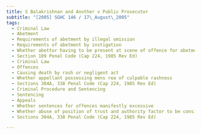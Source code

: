 ```yaml
---
title: S Balakrishnan and Another v Public Prosecutor 
subtitle: "[2005] SGHC 146 / 17\_August\_2005"
tags:
  - Criminal Law
  - Abetment
  - Requirements of abetment by illegal omission
  - Requirements of abetment by instigation
  - Whether abettor having to be present at scene of offence for abetment to be made out
  - Section 109 Penal Code (Cap 224, 1985 Rev Ed)
  - Criminal Law
  - Offences
  - Causing death by rash or negligent act
  - Whether appellant possessing mens rea of culpable rashness
  - Sections 304A, 338 Penal Code (Cap 224, 1985 Rev Ed)
  - Criminal Procedure and Sentencing
  - Sentencing
  - Appeals
  - Whether sentences for offences manifestly excessive
  - Whether abuse of position of trust and authority factor to be considered in sentencing
  - Sections 304A, 338 Penal Code (Cap 224, 1985 Rev Ed)

---
```


